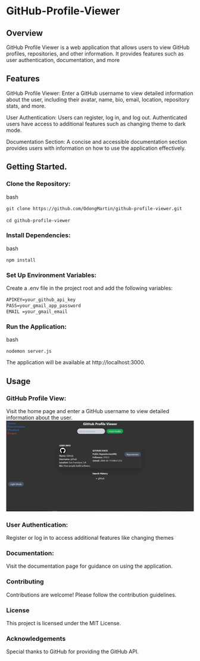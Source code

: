 ﻿# GitHub-Profile-Viewer

## Overview

GitHub Profile Viewer is a web application that allows users to view GitHub profiles, repositories, and other information. It provides features such as user authentication, documentation, and more

## Features
GitHub Profile Viewer: Enter a GitHub username to view detailed information about the user, including their avatar, name, bio, email, location, repository stats, and more.

User Authentication: Users can register, log in, and log out. Authenticated users have access to additional features such as changing theme to dark mode.

Documentation Section: A concise and accessible documentation section provides users with information on how to use the application effectively.

## Getting Started.

### Clone the Repository:

bash

    git clone https://github.com/OdongMartin/github-profile-viewer.git
    
    cd github-profile-viewer

### Install Dependencies:

bash
    
    npm install

### Set Up Environment Variables:
Create a .env file in the project root and add the following variables:

    APIKEY=your_github_api_key
    PASS=your_gmail_app_password
    EMAIL =your_gmail_email

### Run the Application:

bash

    nodemon server.js

The application will be available at http://localhost:3000.

## Usage

### GitHub Profile View:
Visit the home page and enter a GitHub username to view detailed information about the user.
![screen shot](public/img/readme-img.png)

### User Authentication:
Register or log in to access additional features like changing themes

### Documentation:
Visit the documentation page for guidance on using the application.

### Contributing
Contributions are welcome! Please follow the contribution guidelines. 

### License
This project is licensed under the MIT License.

### Acknowledgements
Special thanks to GitHub for providing the GitHub API.
